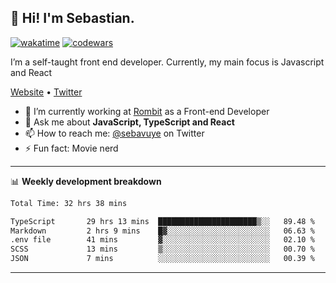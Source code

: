 ## 👋 Hi! I'm Sebastian.

[![wakatime](https://wakatime.com/badge/user/df0036c6-328a-4a39-be9b-e49417ed22a1.svg)](https://wakatime.com/@df0036c6-328a-4a39-be9b-e49417ed22a1)
[![codewars](https://www.codewars.com/users/sebavuye/badges/small)](https://www.codewars.com/users/sebavuye)

I’m a self-taught front end developer. Currently, my main focus is Javascript and React

[Website](https://sebastianvuye.be) • [Twitter](https://twitter.com/sebavuye)

- 🔭 I’m currently working at [Rombit](https://rombit.com/) as a Front-end Developer
- 💬 Ask me about **JavaScript, TypeScript and React**
- 📫 How to reach me: [@sebavuye](https://twitter.com/sebavuye) on Twitter
- ⚡ Fun fact: Movie nerd

-------

📊 **Weekly development breakdown**

<!--START_SECTION:waka-->

```txt
Total Time: 32 hrs 38 mins

TypeScript       29 hrs 13 mins  ██████████████████████▒░░   89.48 %
Markdown         2 hrs 9 mins    █▓░░░░░░░░░░░░░░░░░░░░░░░   06.63 %
.env file        41 mins         ▓░░░░░░░░░░░░░░░░░░░░░░░░   02.10 %
SCSS             13 mins         ▒░░░░░░░░░░░░░░░░░░░░░░░░   00.70 %
JSON             7 mins          ░░░░░░░░░░░░░░░░░░░░░░░░░   00.39 %
```

<!--END_SECTION:waka-->
-------

